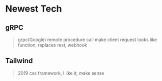 # Newest Tech

## gRPC
> grpc(Google) remote procedure call
make client request looks like function, replaces rest, webhook

## Tailwind 
> 2019 css framework, I like it, make sense

